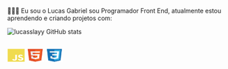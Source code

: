 👨🏽‍💻 Eu sou o Lucas Gabriel sou Programador Front End, atualmente estou aprendendo e criando projetos com:


![lucasslayy GitHub stats](https://github-readme-stats.vercel.app/api?username=lucasslayy&show_icons=true&theme=radical)</div>
<div style="display: inline_block"><br>
  <img align="center" alt="Lucas-Js" height="30" width="40" src="https://raw.githubusercontent.com/devicons/devicon/master/icons/javascript/javascript-plain.svg">
  <img align="center" alt="Lucas-HTML" height="30" width="40" src="https://raw.githubusercontent.com/devicons/devicon/master/icons/html5/html5-original.svg">
  <img align="center" alt="Lucas-CSS" height="30" width="40" src="https://raw.githubusercontent.com/devicons/devicon/master/icons/css3/css3-original.svg">
</div>




